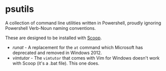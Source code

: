 psutils
=======

A collection of command line utilities written in Powershell, proudly ignoring Powershell Verb-Noun naming conventions.

These are designed to be installed with [Scoop](https://scoop.sh).


* *runat* - A replacement for the `at` command which Microsoft has deprecated and removed in Windows 2012.
* *vimtutor* - The `vimtutor` that comes with Vim for Windows doesn't work with Scoop (it's a .bat file). This one does.
